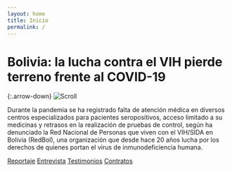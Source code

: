 ```yaml
---
layout: home
title: Inicio
permalink: /
---
```


# Bolivia: la lucha contra el VIH pierde terreno frente al COVID-19

{:.arrow-down}
![Scroll](https://vivirconvih.org/assets/img/arrow-down.svg)

Durante la pandemia se ha registrado falta de atención médica en diversos centros
especializados para pacientes seropositivos, acceso limitado a su medicinas y retrasos
en la realización de pruebas de control, según ha denunciado la Red Nacional de
Personas que viven con el VIH/SIDA en Bolivia (RedBol), una organización que desde
hace 20 años lucha por los derechos de quienes portan el virus de inmunodeficiencia
humana.

[Reportaje](/2020/09/22/reportaje.html)
[Entrevista](/entrevista/)
[Testimonios](/testimonios/)
[Contratos](/contratos/)
